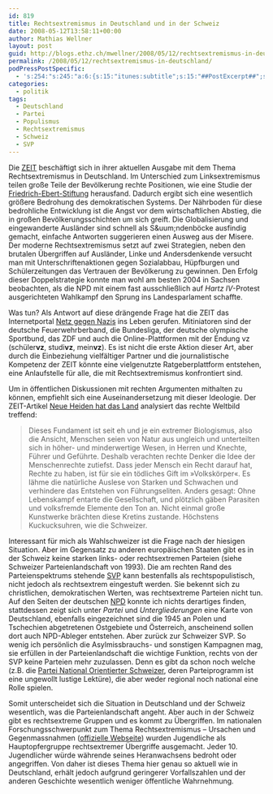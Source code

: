 ```yaml
---
id: 819
title: Rechtsextremismus in Deutschland und in der Schweiz
date: 2008-05-12T13:58:11+00:00
author: Mathias Wellner
layout: post
guid: http://blogs.ethz.ch/mwellner/2008/05/12/rechtsextremismus-in-deutschland/
permalink: /2008/05/12/rechtsextremismus-in-deutschland/
podPressPostSpecific:
  - 's:254:"s:245:"a:6:{s:15:"itunes:subtitle";s:15:"##PostExcerpt##";s:14:"itunes:summary";s:15:"##PostExcerpt##";s:15:"itunes:keywords";s:17:"##WordPressCats##";s:13:"itunes:author";s:10:"##Global##";s:15:"itunes:explicit";s:2:"No";s:12:"itunes:block";s:2:"No";}";";'
categories:
  - politik
tags:
  - Deutschland
  - Partei
  - Populismus
  - Rechtsextremismus
  - Schweiz
  - SVP
---
```

Die [ZEIT](http://www.zeit.de/index) besch&auml;ftigt sich in ihrer aktuellen Ausgabe mit dem Thema Rechtsextremismus in Deutschland. Im Unterschied zum Linksextremismus teilen gro&szlig;e Teile der Bev&ouml;lkerung rechte Positionen, wie eine Studie der [Friedrich-Ebert-Stiftung](http://www.fes.de:80/de/) herausfand. Dadurch ergibt sich eine wesentlich gr&ouml;&szlig;ere Bedrohung des demokratischen Systems. Der N&auml;hrboden f&uuml;r diese bedrohliche Entwicklung ist die Angst vor dem wirtschaftlichen Abstieg, die in gro&szlig;en Bev&ouml;lkerungsschichten um sich greift. Die Globalisierung und eingewanderte Ausl&auml;nder sind schnell als S&uum;ndenb&ouml;cke ausfindig gemacht, einfache Antworten suggerieren einen Ausweg aus der Misere. Der moderne Rechtsextremismus setzt auf zwei Strategien, neben den brutalen &Uuml;bergriffen auf Ausl&auml;nder, Linke und Andersdenkende versucht man mit Unterschriftenaktionen gegen Sozialabbau, H&uuml;pfburgen und Sch&uuml;lerzeitungen das Vertrauen der Bev&ouml;lkerung zu gewinnen. Den Erfolg dieser Doppelstrategie konnte man wohl am besten 2004 in Sachsen beobachten, als die NPD mit einem fast ausschlie&szlig;lich auf _Hartz IV_-Protest ausgerichteten Wahlkampf den Sprung ins Landesparlament schaffte.

Was tun? Als Antwort auf diese dr&auml;ngende Frage hat die ZEIT das Internetportal [Netz gegen Nazis](http://www.netz-gegen-nazis.com/) ins Leben gerufen. Mitiniatoren sind der deutsche Feuerwehrberband, die Bundesliga, der deutsche olympische Sportbund, das ZDF und auch die Online-Plattformen mit der Endung vz (sch&uuml;ler**vz**, studi**vz**, mein**vz**). Es ist nicht die erste Aktion dieser Art, aber durch die Einbeziehung vielf&auml;ltiger Partner und die journalistische Kompetenz der ZEIT k&ouml;nnte eine vielgenutzte Ratgeberplattform entstehen, eine Anlaufstelle f&uuml;r alle, die mit Rechtsextremismus konfrontiert sind.

[](http://www.netz-gegen-nazis.com/)

Um in &ouml;ffentlichen Diskussionen mit rechten Argumenten mithalten zu k&ouml;nnen, empfiehlt sich eine Auseinandersetzung mit dieser Ideologie. Der ZEIT-Artikel [Neue Heiden hat das Land](http://www.zeit.de/2008/20/rechtes-Weltbild) analysiert das rechte Weltbild treffend:

> Dieses Fundament ist seit eh und je ein extremer Biologismus, also die Ansicht, Menschen seien von Natur aus ungleich und unterteilten sich in höher- und minderwertige Wesen, in Herren und Knechte, Führer und Geführte. Deshalb verachten rechte Denker die Idee der Menschenrechte zutiefst. Dass jeder Mensch ein Recht darauf hat, Rechte zu haben, ist für sie ein tödliches Gift im »Volkskörper«. Es lähme die natürliche Auslese von Starken und Schwachen und verhindere das Entstehen von Führungseliten. Anders gesagt: Ohne Lebenskampf entarte die Gesellschaft, und plötzlich gäben Parasiten und volksfremde Elemente den Ton an. Nicht einmal große Kunstwerke brächten diese Kretins zustande. Höchstens Kuckucksuhren, wie die Schweizer.

Interessant f&uuml;r mich als Wahlschweizer ist die Frage nach der hiesigen Situation. Aber im Gegensatz zu anderen europ&auml;ischen Staaten gibt es in der Schweiz keine starken links- oder rechtsextremen Parteien (siehe Schweizer Parteienlandschaft von 1993). Die am rechten Rand des Parteienspektrums stehende [SVP](http://www.svp.ch) kann bestenfalls als rechtspopulistisch, nicht jedoch als rechtsextrem eingestuft werden. Sie bekennt sich zu christlichen, demokratischen Werten, was rechtsextreme Parteien nicht tun. Auf den Seiten der deutschen [NPD](http://www.npd.de) konnte ich nichts derartiges finden, stattdessen zeigt sich unter _Partei_ und _Untergliederungen_ eine Karte von Deutschland, ebenfalls eingezeichnet sind die 1945 an Polen und Tschechien abgetretenen Ostgebiete und &Ouml;sterreich, anscheinend sollen dort auch NPD-Ableger entstehen. Aber zur&uuml;ck zur Schweizer SVP. So wenig ich pers&ouml;nlich die Asylmissbrauchs- und sonstigen Kampagnen mag, sie erf&uuml;llen in der Parteienlandschaft die wichtige Funktion, rechts von der SVP keine Parteien mehr zuzulassen. Denn es gibt da schon noch welche (z.B. die [Partei National Orientierter Schweizer](http://www.pnos.ch), deren Parteiprogramm ist eine ungewollt lustige Lekt&uuml;re), die aber weder regional noch national eine Rolle spielen.

Somit unterscheidet sich die Situation in Deutschland und der Schweiz wesentlich, was die Parteienlandschaft angeht. Aber auch in der Schweiz gibt es rechtsextreme Gruppen und es kommt zu &Uuml;bergriffen. Im nationalen Forschungsschwerpunkt zum Thema Rechtsextremismus &#8211; Ursachen und Gegenmassnahmen ([offizielle Webseite](http://www.nfp40plus.ch/)) wurden Jugendliche als Hauptopfergruppe rechtsextremer &Uuml;bergriffe ausgemacht. Jeder 10. Jugendlicher w&uuml;rde w&auml;hrende seines Heranwachsens bedroht oder angegriffen. Von daher ist dieses Thema hier genau so aktuell wie in Deutschland, erh&auml;lt jedoch aufgrund geringerer Vorfallszahlen und der anderen Geschichte wesentlich weniger &ouml;ffentliche Wahrnehmung.